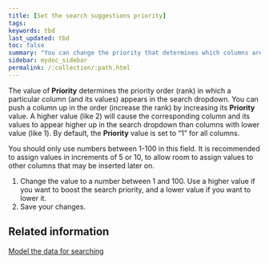 ```yaml
---
title: [Set the search suggestions priority]
tags:
keywords: tbd
last_updated: tbd
toc: false
summary: "You can change the priority that determines which columns are shown in search suggestions and the order in which they appear."
sidebar: mydoc_sidebar
permalink: /:collection/:path.html
---
```


The value of **Priority** determines the priority order (rank) in which a particular column (and its values) appears in the search dropdown. You can push a column up in the order (increase the rank) by increasing its **Priority** value. A higher value (like 2) will cause the corresponding column and its values to appear higher up in the search dropdown than columns with lower value (like 1). By default, the **Priority** value is set to “1” for all columns.

You should only use numbers between 1-100 in this field. It is recommended to assign values in increments of 5 or 10, to allow room to assign values to other columns that may be inserted later on.

1. Change the value to a number between 1 and 100.
   Use a higher value if you want to boost the search priority, and a lower value if you want to lower it.
2. Save your changes.


## Related information  

[Model the data for searching](semantic-modeling.html#)
